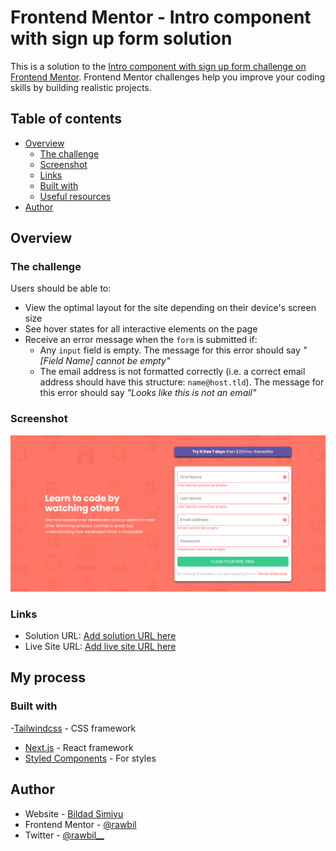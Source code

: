 # Frontend Mentor - Intro component with sign up form solution

This is a solution to the [Intro component with sign up form challenge on Frontend Mentor](https://www.frontendmentor.io/challenges/intro-component-with-signup-form-5cf91bd49edda32581d28fd1). Frontend Mentor challenges help you improve your coding skills by building realistic projects. 

## Table of contents

- [Overview](#overview)
  - [The challenge](#the-challenge)
  - [Screenshot](#screenshot)
  - [Links](#links)
  - [Built with](#built-with)
  - [Useful resources](#useful-resources)
- [Author](#author)



## Overview

### The challenge

Users should be able to:

- View the optimal layout for the site depending on their device's screen size
- See hover states for all interactive elements on the page
- Receive an error message when the `form` is submitted if:
  - Any `input` field is empty. The message for this error should say *"[Field Name] cannot be empty"*
  - The email address is not formatted correctly (i.e. a correct email address should have this structure: `name@host.tld`). The message for this error should say *"Looks like this is not an email"*

### Screenshot

![](./screenshot.png)

### Links

- Solution URL: [Add solution URL here](https://www.frontendmentor.io/solutions/nextjs-tailwind-and-typescript-register-page-bR92RLgxB8)
- Live Site URL: [Add live site URL here](https://frontendmentor-next-js-trial-form.vercel.app/)

## My process

### Built with

-[Tailwindcss](https://tailwindcss.com) - CSS framework
- [Next.js](https://nextjs.org/) - React framework
- [Styled Components](https://styled-components.com/) - For styles


## Author

- Website - [Bildad Simiyu](https://github.com/rawbil)
- Frontend Mentor - [@rawbil](https://www.frontendmentor.io/profile/rawbil)
- Twitter - [@rawbil__](https://www.twitter.com/rawbil__)


